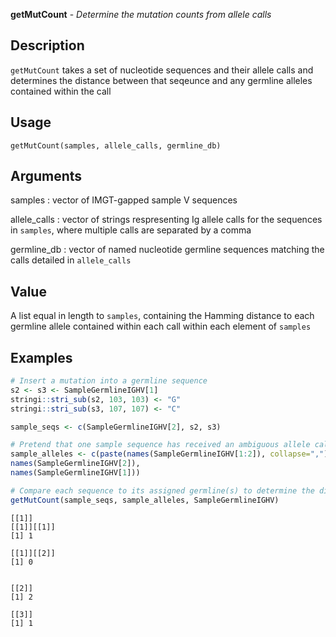 **getMutCount** - *Determine the mutation counts from allele calls*

Description
--------------------

`getMutCount` takes a set of nucleotide sequences and their allele calls
and determines the distance between that seqeunce and any germline alleles
contained within the call


Usage
--------------------
```
getMutCount(samples, allele_calls, germline_db)
```

Arguments
-------------------

samples
:   vector of IMGT-gapped sample V sequences

allele_calls
:   vector of strings respresenting Ig allele calls for
the sequences in `samples`, where multiple
calls are separated by a comma

germline_db
:   vector of named nucleotide germline sequences
matching the calls detailed in `allele_calls`




Value
-------------------

A list equal in length to `samples`, containing the Hamming
distance to each germline allele contained within each call within
each element of `samples`



Examples
-------------------

```R
# Insert a mutation into a germline sequence
s2 <- s3 <- SampleGermlineIGHV[1]
stringi::stri_sub(s2, 103, 103) <- "G"
stringi::stri_sub(s3, 107, 107) <- "C"

sample_seqs <- c(SampleGermlineIGHV[2], s2, s3)

# Pretend that one sample sequence has received an ambiguous allele call
sample_alleles <- c(paste(names(SampleGermlineIGHV[1:2]), collapse=","),
names(SampleGermlineIGHV[2]),
names(SampleGermlineIGHV[1]))

# Compare each sequence to its assigned germline(s) to determine the distance
getMutCount(sample_seqs, sample_alleles, SampleGermlineIGHV)
```


```
[[1]]
[[1]][[1]]
[1] 1

[[1]][[2]]
[1] 0


[[2]]
[1] 2

[[3]]
[1] 1


```








